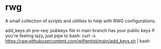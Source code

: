 # rwg

A small collection of scripts and utilities to help with RWG configurations.


add_keys.sh
pre-req: pubkeys file in main branch has your public keys
If you're feeling lazy, just pipe to bash:
curl -s https://raw.githubusercontent.com/wifientist/main/add_keys.sh | bash

